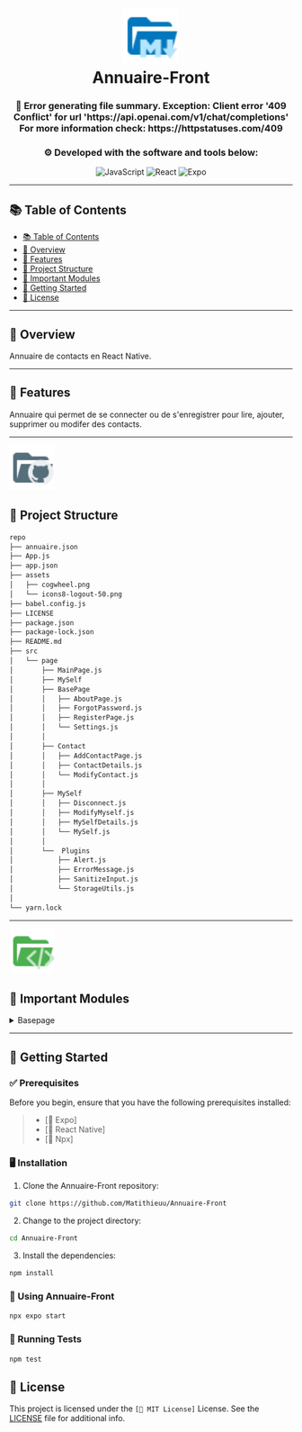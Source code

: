 
<div align="center">
<h1 align="center">
<img src="https://raw.githubusercontent.com/PKief/vscode-material-icon-theme/ec559a9f6bfd399b82bb44393651661b08aaf7ba/icons/folder-markdown-open.svg" width="100" />
<br>
Annuaire-Front
</h1>
<h3 align="center">📍 Error generating file summary. Exception: Client error '409 Conflict' for url 'https://api.openai.com/v1/chat/completions'
For more information check: https://httpstatuses.com/409</h3>
<h3 align="center">⚙️ Developed with the software and tools below:</h3>

<p align="center">
<img src="https://img.shields.io/badge/JavaScript-F7DF1E.svg?style=for-the-badge&logo=JavaScript&logoColor=black" alt="JavaScript" />
<img src="https://img.shields.io/badge/React-61DAFB.svg?style=for-the-badge&logo=React&logoColor=black" alt="React" />
<img src="https://img.shields.io/badge/Expo-000020.svg?style=for-the-badge&logo=Expo&logoColor=white" alt="Expo" />
</p>
</div>

---

## 📚 Table of Contents
- [📚 Table of Contents](#-table-of-contents)
- [📍 Overview](#-overview)
- [💫 Features](#-features)
- [📂 Project Structure](#project-structure)
- [🧩 Important Modules](#modules)
- [🚀 Getting Started](#-getting-started)
- [📄 License](#-license)
---


## 📍 Overview
Annuaire de contacts en React Native.

---

## 💫 Features

Annuaire qui permet de se connecter ou de s'enregistrer pour lire, ajouter, supprimer ou modifer des contacts.

---


<img src="https://raw.githubusercontent.com/PKief/vscode-material-icon-theme/ec559a9f6bfd399b82bb44393651661b08aaf7ba/icons/folder-github-open.svg" width="80" />

## 📂 Project Structure


```bash
repo
├── annuaire.json
├── App.js
├── app.json
├── assets
│   ├── cogwheel.png
│   └── icons8-logout-50.png
├── babel.config.js
├── LICENSE
├── package.json
├── package-lock.json
├── README.md
├── src
│   └── page
│       ├── MainPage.js
│       ├── MySelf
│       ├── BasePage
│       │   ├── AboutPage.js
│       │   ├── ForgotPassword.js
│       │   ├── RegisterPage.js
│       │   └── Settings.js
│       │   			
│       ├── Contact
│       │   ├── AddContactPage.js
│       │   ├── ContactDetails.js
│       │   └── ModifyContact.js
│       │   
│       ├── MySelf	
│       │   ├── Disconnect.js
│       │   ├── ModifyMyself.js
│       │   ├── MySelfDetails.js
│       │   └── MySelf.js
│       │   
│       └──  Plugins
│           ├── Alert.js
│           ├── ErrorMessage.js
│           ├── SanitizeInput.js
│           └── StorageUtils.js
│       
└── yarn.lock
```

---

<img src="https://raw.githubusercontent.com/PKief/vscode-material-icon-theme/ec559a9f6bfd399b82bb44393651661b08aaf7ba/icons/folder-src-open.svg" width="80" />

## 🧩 Important Modules

<details closed><summary>Basepage</summary>

| File              | Summary                                                                                                                    | Module                              |
|:------------------|:---------------------------------------------------------------------------------------------------------------------------|:------------------------------------|
| Settings.js       | Load login informations to the API | src/page/BasePage/Settings.js       |                     |
| Disconnect.js    | Clear the local storage (tokens and users's credentials) | src/page/MySelf/Disconnect.js    |                  |
| ErrorMessage.js  | Composant to show errors | src/page/Plugins/ErrorMessage.js  |
| SanitizeInput.js | Securize inputs againts XXS attacks | src/page/Plugins/SanitizeInput.js |                                |
| StorageUtils.js  | Composant to securize data retrived by the API | src/page/Plugins/StorageUtils.js  |                                   |                              |
</details>

---

## 🚀 Getting Started

### ✅ Prerequisites

Before you begin, ensure that you have the following prerequisites installed:
> - [📌  Expo]
> - [📌 React Native]
> - [📌  Npx]

### 🖥 Installation

1. Clone the Annuaire-Front repository:
```sh
git clone https://github.com/Matithieuu/Annuaire-Front
```

2. Change to the project directory:
```sh
cd Annuaire-Front
```

3. Install the dependencies:
```sh
npm install
```

### 🤖 Using Annuaire-Front

```sh
npx expo start
```

### 🧪 Running Tests
```sh
npm test
```
## 📄 License

This project is licensed under the `[📌 MIT License]` License. See the [LICENSE](https://github.com/Matithieuu/Annuaire-Front/blob/main/LICENSE) file for additional info.
